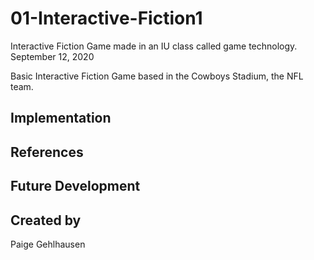# 01-Interactive-Fiction1
Interactive Fiction Game made in an IU class called game technology. September 12, 2020

Basic Interactive Fiction Game based in the Cowboys Stadium, the NFL team.

## Implementation

## References

## Future Development

## Created by
Paige Gehlhausen 
